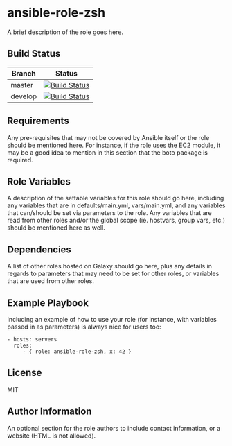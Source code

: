 ansible-role-zsh
=========

A brief description of the role goes here.

Build Status
------------

| Branch        | Status        |
| ------------- |:-------------:|
| master        | [![Build Status](https://travis-ci.org/Fongshway/ansible-role-zsh.svg?branch=master)](https://travis-ci.org/Fongshway/ansible-role-zsh) |
| develop       | [![Build Status](https://travis-ci.org/Fongshway/ansible-role-zsh.svg?branch=develop)](https://travis-ci.org/Fongshway/ansible-role-zsh) |

Requirements
------------

Any pre-requisites that may not be covered by Ansible itself or the role should
be mentioned here. For instance, if the role uses the EC2 module, it may be a
good idea to mention in this section that the boto package is required.

Role Variables
--------------

A description of the settable variables for this role should go here, including
any variables that are in defaults/main.yml, vars/main.yml, and any variables
that can/should be set via parameters to the role. Any variables that are read
from other roles and/or the global scope (ie. hostvars, group vars, etc.) should
be mentioned here as well.

Dependencies
------------

A list of other roles hosted on Galaxy should go here, plus any details in
regards to parameters that may need to be set for other roles, or variables that
are used from other roles.

Example Playbook
----------------

Including an example of how to use your role (for instance, with variables
passed in as parameters) is always nice for users too:

    - hosts: servers
      roles:
         - { role: ansible-role-zsh, x: 42 }

License
-------

MIT

Author Information
------------------

An optional section for the role authors to include contact information, or a
website (HTML is not allowed).
